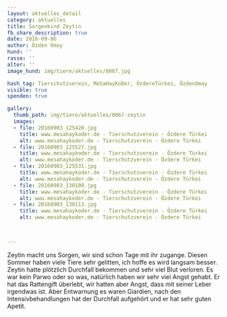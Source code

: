 ```yaml
---
layout: aktuelles_detail
category: aktuelles
title: Sorgenkind Zeytin
fb_share_description: true
date: 2016-09-06
author: Özden Omay
hund: ''
rasse: ''
alter: ''
image_hund: img/tiere/aktuelles/0067.jpg

hash_tag: Tierschutzverein, MeSaHayKoDer, ÖzdereTürkei, ÖzdenOmay
visible: true
spenden: true

gallery:
  thumb_path: img/tiere/aktuelles/0067-zeytin
  images:
  - file: 20160903_125420.jpg
    title: www.mesahaykoder.de - Tierschutzverein - Özdere Türkei
    alt: www.mesahaykoder.de - Tierschutzverein - Özdere Türkei
  - file: 20160903_125527.jpg
    title: www.mesahaykoder.de - Tierschutzverein - Özdere Türkei
    alt: www.mesahaykoder.de - Tierschutzverein - Özdere Türkei
  - file: 20160903_125531.jpg
    title: www.mesahaykoder.de - Tierschutzverein - Özdere Türkei
    alt: www.mesahaykoder.de - Tierschutzverein - Özdere Türkei
  - file: 20160903_130108.jpg
    title: www.mesahaykoder.de - Tierschutzverein - Özdere Türkei
    alt: www.mesahaykoder.de - Tierschutzverein - Özdere Türkei
  - file: 20160903_130113.jpg
    title: www.mesahaykoder.de - Tierschutzverein - Özdere Türkei
    alt: www.mesahaykoder.de - Tierschutzverein - Özdere Türkei



---
```

Zeytin macht uns Sorgen, wir sind schon Tage mit ihr zugange. Diesen Sommer haben viele Tiere sehr gelitten, ich hoffe es wird langsam besser.
Zeytin hatte plötzlich Durchfall bekommen und sehr viel Blut verloren. Es war kein Parwo oder so was, natürlich haben wir sehr viel Angst gehabt. 
Er hat das Rattengift überlebt, wir hatten aber Angst, dass mit seiner Leber irgendwas ist.
Aber Entwarnung es waren Giardien, nach den Intensivbehandlungen hat der Durchfall aufgehört und er hat sehr guten Apetit.




